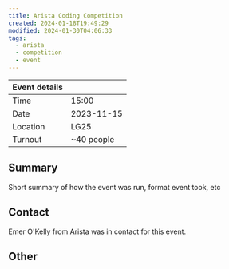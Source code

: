 ```yaml
---
title: Arista Coding Competition
created: 2024-01-18T19:49:29
modified: 2024-01-30T04:06:33
tags:
  - arista
  - competition
  - event
---
```


| Event details |            |
| ------------- | ---------- |
| Time          | 15:00      |
| Date          | 2023-11-15 |
| Location      | LG25       |
| Turnout       | ~40 people |

## Summary

Short summary of how the event was run, format event took, etc

## Contact

Emer O'Kelly from Arista was in contact for this event.

## Other
